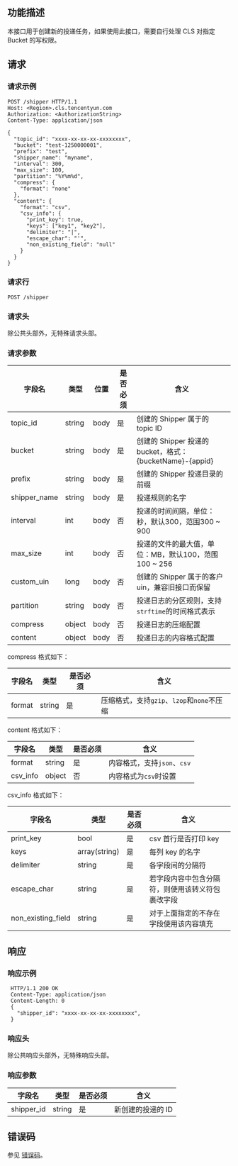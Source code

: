 ## 功能描述

本接口用于创建新的投递任务，如果使用此接口，需要自行处理 CLS 对指定 Bucket 的写权限。

## 请求

### 请求示例

```plaintext
POST /shipper HTTP/1.1
Host: <Region>.cls.tencentyun.com
Authorization: <AuthorizationString>
Content-Type: application/json

{
  "topic_id": "xxxx-xx-xx-xx-xxxxxxxx",
  "bucket": "test-1250000001",
  "prefix": "test",
  "shipper_name": "myname",
  "interval": 300,
  "max_size": 100,
  "partition": "%Y%m%d",
  "compress": {
    "format": "none"
  },
  "content": {
    "format": "csv",
    "csv_info": {
      "print_key": true,
      "keys": ["key1", "key2"],
      "delimiter": "|",
      "escape_char": "'",
      "non_existing_field": "null"
    }
  }
}
```

### 请求行

```plaintext
POST /shipper
```

### 请求头

除公共头部外，无特殊请求头部。

### 请求参数

| 字段名       | 类型   | 位置 | 是否必须 | 含义                                                     |
| ------------ | ------ | ---- | -------- | -------------------------------------------------------- |
| topic_id     | string | body | 是       | 创建的 Shipper 属于的 topic ID                           |
| bucket       | string | body | 是       | 创建的 Shipper 投递的 bucket，格式：{bucketName}-{appid} |
| prefix       | string | body | 是       | 创建的 Shipper 投递目录的前缀                            |
| shipper_name | string | body | 是       | 投递规则的名字                                           |
| interval     | int    | body | 否       | 投递的时间间隔，单位：秒，默认300，范围300 ~ 900         |
| max_size     | int    | body | 否       | 投递的文件的最大值，单位：MB，默认100，范围100 ~ 256     |
| custom_uin   | long   | body | 否       | 创建的 Shipper 属于的客户 uin，兼容旧接口而保留          |
| partition    | string | body | 否       | 投递日志的分区规则，支持`strftime`的时间格式表示         |
| compress     | object | body | 否       | 投递日志的压缩配置                                       |
| content      | object | body | 否       | 投递日志的内容格式配置                                   |

compress 格式如下：

| 字段名 | 类型   | 是否必须 | 含义                                       |
| ------ | ------ | -------- | ------------------------------------------ |
| format | string | 是       | 压缩格式，支持`gzip`、`lzop`和`none`不压缩 |

content 格式如下：

| 字段名   | 类型   | 是否必须 | 含义                        |
| -------- | ------ | -------- | --------------------------- |
| format   | string | 是       | 内容格式，支持`json`、`csv` |
| csv_info | object | 否       | 内容格式为`csv`时设置       |

csv_info 格式如下：

| 字段名             | 类型          | 是否必须 | 含义                                             |
| ------------------ | ------------- | -------- | ------------------------------------------------ |
| print_key          | bool          | 是       | csv 首行是否打印 key                             |
| keys               | array(string) | 是       | 每列 key 的名字                                  |
| delimiter          | string        | 是       | 各字段间的分隔符                                 |
| escape_char        | string        | 是       | 若字段内容中包含分隔符，则使用该转义符包裹改字段 |
| non_existing_field | string        | 是       | 对于上面指定的不存在字段使用该内容填充           |

## 响应

### 响应示例

```plaintext
 HTTP/1.1 200 OK
 Content-Type: application/json
 Content-Length: 0
 {
   "shipper_id": "xxxx-xx-xx-xx-xxxxxxxx",
 }
```

### 响应头

除公共响应头部外，无特殊响应头部。

### 响应参数

| 字段名     | 类型   | 是否必须 | 含义              |
| ---------- | ------ | -------- | ----------------- |
| shipper_id | string | 是       | 新创建的投递的 ID |

## 错误码

参见 [错误码](https://cloud.tencent.com/document/product/614/12402)。
